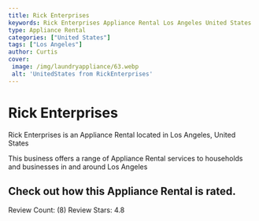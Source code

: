 ```yaml
---
title: Rick Enterprises
keywords: Rick Enterprises Appliance Rental Los Angeles United States 
type: Appliance Rental 
categories: ["United States"]
tags: ["Los Angeles"]
author: Curtis
cover:
 image: /img/laundryappliance/63.webp
 alt: 'UnitedStates from RickEnterprises'
---
```


# Rick Enterprises
Rick Enterprises is an Appliance Rental located in Los Angeles, United States

This business offers a range of Appliance Rental services to households and businesses in and around Los Angeles

## Check out how this Appliance Rental is rated.
Review Count: (8)
Review Stars: 4.8
